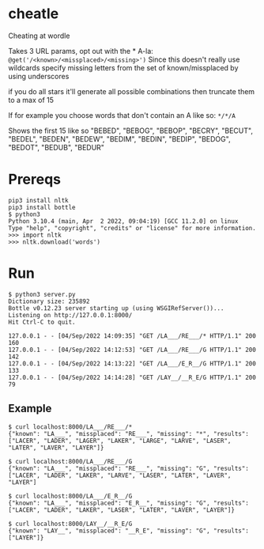 # cheatle
Cheating at wordle

Takes 3 URL params, opt out with the *
A-la: `@get('/<known>/<missplaced>/<missing>')`
Since this doesn't really use wildcards specify missing letters from the set of known/missplaced by using underscores

if you do all stars it'll generate all possible combinations then truncate them to a max of 15

If for example you choose words that don't contain an A like so: `*/*/A`

Shows the first 15 like so
"BEBED", "BEBOG", "BEBOP", "BECRY", "BECUT", "BEDEL", "BEDEN", "BEDEW", "BEDIM", "BEDIN", "BEDIP", "BEDOG", "BEDOT", "BEDUB", "BEDUR"

# Prereqs

```
pip3 install nltk
pip3 install bottle
$ python3
Python 3.10.4 (main, Apr  2 2022, 09:04:19) [GCC 11.2.0] on linux
Type "help", "copyright", "credits" or "license" for more information.
>>> import nltk
>>> nltk.download('words')
```

# Run

```
$ python3 server.py 
Dictionary size: 235892
Bottle v0.12.23 server starting up (using WSGIRefServer())...
Listening on http://127.0.0.1:8000/
Hit Ctrl-C to quit.

127.0.0.1 - - [04/Sep/2022 14:09:35] "GET /LA___/RE___/* HTTP/1.1" 200 160
127.0.0.1 - - [04/Sep/2022 14:12:53] "GET /LA___/RE___/G HTTP/1.1" 200 142
127.0.0.1 - - [04/Sep/2022 14:13:22] "GET /LA___/E_R__/G HTTP/1.1" 200 133
127.0.0.1 - - [04/Sep/2022 14:14:28] "GET /LAY__/__R_E/G HTTP/1.1" 200 79
```

## Example
```
$ curl localhost:8000/LA___/RE___/*
{"known": "LA___", "missplaced": "RE___", "missing": "*", "results": ["LACER", "LADER", "LAGER", "LAKER", "LARGE", "LARVE", "LASER", "LATER", "LAVER", "LAYER"]}

$ curl localhost:8000/LA___/RE___/G
{"known": "LA___", "missplaced": "RE___", "missing": "G", "results": ["LACER", "LADER", "LAKER", "LARVE", "LASER", "LATER", "LAVER", "LAYER"]

$ curl localhost:8000/LA___/E_R__/G
{"known": "LA___", "missplaced": "E_R__", "missing": "G", "results": ["LACER", "LADER", "LAKER", "LASER", "LATER", "LAVER", "LAYER"]}

$ curl localhost:8000/LAY__/__R_E/G
{"known": "LAY__", "missplaced": "__R_E", "missing": "G", "results": ["LAYER"]}
```
